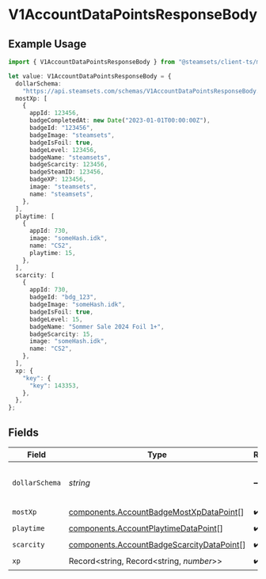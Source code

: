 # V1AccountDataPointsResponseBody

## Example Usage

```typescript
import { V1AccountDataPointsResponseBody } from "@steamsets/client-ts/models/components";

let value: V1AccountDataPointsResponseBody = {
  dollarSchema:
    "https://api.steamsets.com/schemas/V1AccountDataPointsResponseBody.json",
  mostXp: [
    {
      appId: 123456,
      badgeCompletedAt: new Date("2023-01-01T00:00:00Z"),
      badgeId: "123456",
      badgeImage: "steamsets",
      badgeIsFoil: true,
      badgeLevel: 123456,
      badgeName: "steamsets",
      badgeScarcity: 123456,
      badgeSteamID: 123456,
      badgeXP: 123456,
      image: "steamsets",
      name: "steamsets",
    },
  ],
  playtime: [
    {
      appId: 730,
      image: "someHash.idk",
      name: "CS2",
      playtime: 15,
    },
  ],
  scarcity: [
    {
      appId: 730,
      badgeId: "bdg_123",
      badgeImage: "someHash.idk",
      badgeIsFoil: true,
      badgeLevel: 15,
      badgeName: "Sommer Sale 2024 Foil 1+",
      badgeScarcity: 15,
      image: "someHash.idk",
      name: "CS2",
    },
  ],
  xp: {
    "key": {
      "key": 143353,
    },
  },
};
```

## Fields

| Field                                                                                                  | Type                                                                                                   | Required                                                                                               | Description                                                                                            | Example                                                                                                |
| ------------------------------------------------------------------------------------------------------ | ------------------------------------------------------------------------------------------------------ | ------------------------------------------------------------------------------------------------------ | ------------------------------------------------------------------------------------------------------ | ------------------------------------------------------------------------------------------------------ |
| `dollarSchema`                                                                                         | *string*                                                                                               | :heavy_minus_sign:                                                                                     | A URL to the JSON Schema for this object.                                                              | https://api.steamsets.com/schemas/V1AccountDataPointsResponseBody.json                                 |
| `mostXp`                                                                                               | [components.AccountBadgeMostXpDataPoint](../../models/components/accountbadgemostxpdatapoint.md)[]     | :heavy_check_mark:                                                                                     | N/A                                                                                                    |                                                                                                        |
| `playtime`                                                                                             | [components.AccountPlaytimeDataPoint](../../models/components/accountplaytimedatapoint.md)[]           | :heavy_check_mark:                                                                                     | N/A                                                                                                    |                                                                                                        |
| `scarcity`                                                                                             | [components.AccountBadgeScarcityDataPoint](../../models/components/accountbadgescarcitydatapoint.md)[] | :heavy_check_mark:                                                                                     | N/A                                                                                                    |                                                                                                        |
| `xp`                                                                                                   | Record<string, Record<string, *number*>>                                                               | :heavy_check_mark:                                                                                     | N/A                                                                                                    |                                                                                                        |